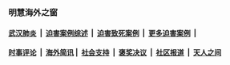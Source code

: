 
### 明慧海外之窗

####  [武汉肺炎](indexes/365.md?t=06152201) &nbsp;|&nbsp;  [迫害案例综述](indexes/328.md?t=06152201) &nbsp;|&nbsp; [迫害致死案例](indexes/277.md?t=06152201)  &nbsp;|&nbsp; [更多迫害案例](indexes/81.md?t=06152201)  &nbsp;|&nbsp; 
####  [时事评论](indexes/19.md?t=06152201) &nbsp;|&nbsp; [海外简讯](indexes/245.md?t=06152201)&nbsp;|&nbsp;  [社会支持](indexes/140.md?t=06152201) &nbsp;|&nbsp; [褒奖决议](indexes/282.md?t=06152201) &nbsp;|&nbsp; [社区报道](indexes/91.md?t=06152201)  &nbsp;|&nbsp; [天人之间](indexes/78.md?t=06152201) 


